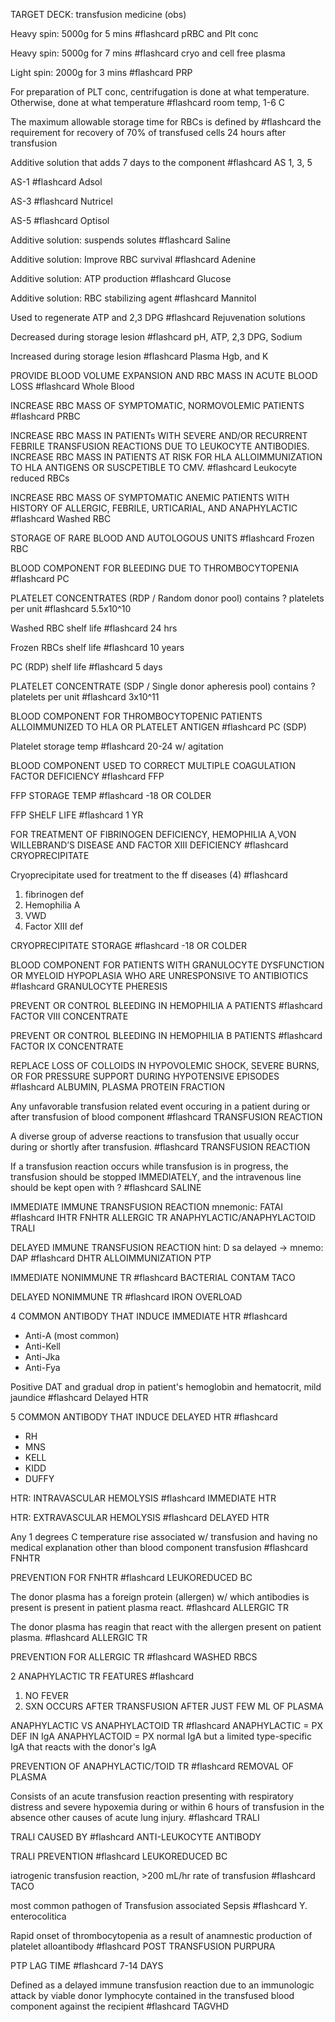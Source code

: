 TARGET DECK: transfusion medicine (obs)

Heavy spin: 5000g for 5 mins #flashcard 
pRBC and Plt conc
<!--ID: 1707306658413-->


Heavy spin: 5000g for 7 mins #flashcard 
cryo and cell free plasma
<!--ID: 1707306658420-->


Light spin: 2000g for 3 mins #flashcard 
PRP
<!--ID: 1707306658425-->


For preparation of PLT conc, centrifugation is done at what temperature. Otherwise, done at what temperature #flashcard 
room temp, 1-6 C
<!--ID: 1707306658430-->

The maximum allowable storage time for RBCs is defined by #flashcard 
the requirement for recovery of 70% of transfused cells 24 hours after transfusion
<!--ID: 1707308721385-->


Additive solution that adds 7 days to the component #flashcard 
AS 1, 3, 5
<!--ID: 1707308721395-->


AS-1 #flashcard 
Adsol
<!--ID: 1707308721400-->


AS-3 #flashcard 
Nutricel
<!--ID: 1707308721404-->


AS-5 #flashcard 
Optisol
<!--ID: 1707308721408-->


Additive solution: suspends solutes #flashcard 
Saline
<!--ID: 1707308721412-->


Additive solution: Improve RBC survival #flashcard 
Adenine
<!--ID: 1707308721415-->


Additive solution: ATP production #flashcard 
Glucose 
<!--ID: 1707308721421-->


Additive solution: RBC stabilizing agent #flashcard 
Mannitol
<!--ID: 1707308721427-->


Used to regenerate ATP and 2,3 DPG #flashcard 
Rejuvenation solutions
<!--ID: 1707308721433-->


Decreased during storage lesion #flashcard 
pH, ATP, 2,3 DPG, Sodium
<!--ID: 1707308721440-->


Increased during storage lesion #flashcard 
Plasma Hgb, and K
<!--ID: 1707308721444-->


PROVIDE BLOOD VOLUME EXPANSION AND RBC MASS IN ACUTE BLOOD LOSS #flashcard 
Whole Blood
<!--ID: 1707308721449-->


INCREASE RBC MASS OF SYMPTOMATIC, NORMOVOLEMIC PATIENTS #flashcard 
PRBC
<!--ID: 1707308721455-->


INCREASE RBC MASS IN PATIENTs WITH SEVERE AND/OR RECURRENT FEBRILE TRANSFUSION REACTIONS DUE TO LEUKOCYTE ANTIBODIES. INCREASE RBC MASS IN PATIENTS AT RISK FOR HLA ALLOIMMUNIZATION TO HLA ANTIGENS OR SUSCPETIBLE TO CMV. #flashcard 
Leukocyte reduced RBCs
<!--ID: 1707308721461-->


INCREASE RBC MASS OF SYMPTOMATIC ANEMIC PATIENTS WITH HISTORY OF ALLERGIC, FEBRILE, URTICARIAL, AND ANAPHYLACTIC #flashcard 
Washed RBC
<!--ID: 1707308721468-->


STORAGE OF RARE BLOOD AND AUTOLOGOUS UNITS #flashcard 
Frozen RBC
<!--ID: 1707308721473-->


BLOOD COMPONENT FOR BLEEDING DUE TO THROMBOCYTOPENIA #flashcard 
PC
<!--ID: 1707308721479-->


PLATELET CONCENTRATES (RDP / Random donor pool) contains ? platelets per unit #flashcard 
5.5x10^10
<!--ID: 1707308721484-->


Washed RBC shelf life #flashcard 
24 hrs
<!--ID: 1707308721490-->


Frozen RBCs shelf life #flashcard 
10 years
<!--ID: 1707308721495-->


PC (RDP) shelf life #flashcard 
5 days
<!--ID: 1707308721501-->


PLATELET CONCENTRATE (SDP / Single donor apheresis pool) contains ? platelets per unit #flashcard 
3x10^11
<!--ID: 1707308721506-->


BLOOD COMPONENT FOR THROMBOCYTOPENIC PATIENTS ALLOIMMUNIZED TO HLA OR PLATELET ANTIGEN #flashcard 
PC (SDP)
<!--ID: 1707308721510-->


Platelet storage temp #flashcard 
20-24 w/ agitation
<!--ID: 1707308721515-->


BLOOD COMPONENT USED TO CORRECT MULTIPLE COAGULATION FACTOR DEFICIENCY #flashcard 
FFP
<!--ID: 1707308721519-->


FFP STORAGE TEMP #flashcard 
-18 OR COLDER
<!--ID: 1707308721523-->


FFP SHELF LIFE #flashcard 
1 YR
<!--ID: 1707308721530-->


FOR TREATMENT OF FIBRINOGEN DEFICIENCY, HEMOPHILIA A,VON WILLEBRAND’S DISEASE AND FACTOR XIII DEFICIENCY #flashcard 
CRYOPRECIPITATE
<!--ID: 1707308721537-->


Cryoprecipitate used for treatment to the ff diseases (4) #flashcard 
1. fibrinogen def
2. Hemophilia A
3. VWD
4. Factor XIII def
<!--ID: 1707308721543-->


CRYOPRECIPITATE STORAGE #flashcard 
-18 OR COLDER
<!--ID: 1707308721549-->


BLOOD COMPONENT FOR PATIENTS WITH GRANULOCYTE DYSFUNCTION OR MYELOID HYPOPLASIA WHO ARE UNRESPONSIVE TO ANTIBIOTICS #flashcard 
GRANULOCYTE PHERESIS
<!--ID: 1707308721554-->



PREVENT OR CONTROL BLEEDING IN HEMOPHILIA A PATIENTS #flashcard 
FACTOR VIII CONCENTRATE
<!--ID: 1707308721559-->


PREVENT OR CONTROL BLEEDING IN HEMOPHILIA B PATIENTS #flashcard 
FACTOR IX CONCENTRATE
<!--ID: 1707308721565-->


REPLACE LOSS OF COLLOIDS IN HYPOVOLEMIC SHOCK, SEVERE BURNS, OR FOR PRESSURE SUPPORT DURING HYPOTENSIVE EPISODES #flashcard 
ALBUMIN, PLASMA PROTEIN FRACTION
<!--ID: 1707308721571-->


Any unfavorable transfusion related event occuring in a patient during or after transfusion of blood component #flashcard 
TRANSFUSION REACTION
<!--ID: 1707309076650-->


A diverse group of adverse reactions to transfusion that usually occur during or shortly after transfusion. #flashcard 
TRANSFUSION REACTION
<!--ID: 1707309076657-->


If a transfusion reaction occurs while transfusion is in progress, the transfusion should be stopped IMMEDIATELY, and the intravenous line should be kept open with ? #flashcard 
SALINE
<!--ID: 1707309076662-->


IMMEDIATE IMMUNE TRANSFUSION REACTION mnemonic: FATAI #flashcard 
IHTR 
FNHTR 
ALLERGIC TR 
ANAPHYLACTIC/ANAPHYLACTOID 
TRALI
<!--ID: 1707309076666-->


DELAYED IMMUNE TRANSFUSION REACTION hint: D sa delayed -> mnemo: DAP #flashcard 
DHTR 
ALLOIMMUNIZATION 
PTP
<!--ID: 1707309076671-->

IMMEDIATE NONIMMUNE TR #flashcard 
BACTERIAL CONTAM
TACO
<!--ID: 1707310062602-->


DELAYED NONIMMUNE TR #flashcard 
IRON OVERLOAD
<!--ID: 1707310062606-->


4 COMMON ANTIBODY THAT INDUCE IMMEDIATE HTR #flashcard 
- Anti-A (most common) 
- Anti-Kell 
- Anti-Jka 
- Anti-Fya
<!--ID: 1707310062609-->


Positive DAT and gradual drop in patient's hemoglobin and hematocrit, mild jaundice #flashcard 
Delayed HTR
<!--ID: 1707310062614-->


5 COMMON ANTIBODY THAT INDUCE DELAYED HTR #flashcard 
- RH
- MNS
- KELL
- KIDD
- DUFFY
<!--ID: 1707310062618-->


HTR: INTRAVASCULAR HEMOLYSIS #flashcard 
IMMEDIATE HTR
<!--ID: 1707310062621-->


HTR: EXTRAVASCULAR HEMOLYSIS #flashcard 
DELAYED HTR
<!--ID: 1707310062624-->


Any 1 degrees C temperature rise associated w/ transfusion and having no medical explanation other than blood component transfusion #flashcard 
FNHTR
<!--ID: 1707310062628-->


PREVENTION FOR FNHTR #flashcard 
LEUKOREDUCED BC
<!--ID: 1707310062631-->


The donor plasma has a foreign protein (allergen) w/ which antibodies is present is present in patient plasma react. #flashcard 
ALLERGIC TR
<!--ID: 1707310062636-->


The donor plasma has reagin that react with the allergen present on patient plasma. #flashcard 
ALLERGIC TR
<!--ID: 1707310062640-->


PREVENTION FOR ALLERGIC TR #flashcard 
WASHED RBCS
<!--ID: 1707310062644-->


2 ANAPHYLACTIC TR FEATURES #flashcard 
1. NO FEVER
2. SXN OCCURS AFTER TRANSFUSION AFTER JUST FEW ML OF PLASMA
<!--ID: 1707310062648-->


ANAPHYLACTIC VS ANAPHYLACTOID TR #flashcard 
ANAPHYLACTIC = PX DEF IN IgA
ANAPHYLACTOID = PX normal IgA but a limited type-specific IgA that reacts with the donor's IgA
<!--ID: 1707310062653-->


PREVENTION OF ANAPHYLACTIC/TOID TR #flashcard 
REMOVAL OF PLASMA
<!--ID: 1707310062656-->


Consists of an acute transfusion reaction presenting with respiratory distress and severe hypoxemia during or within 6 hours of transfusion in the absence other causes of acute lung injury. #flashcard 
TRALI
<!--ID: 1707310062662-->


TRALI CAUSED BY #flashcard 
ANTI-LEUKOCYTE ANTIBODY
<!--ID: 1707310062666-->


TRALI PREVENTION #flashcard 
LEUKOREDUCED BC
<!--ID: 1707310062670-->


iatrogenic transfusion reaction, >200 mL/hr rate of transfusion #flashcard 
TACO
<!--ID: 1707310062674-->


most common pathogen of Transfusion associated Sepsis #flashcard 
Y. enterocolitica
<!--ID: 1707310062678-->



Rapid onset of thrombocytopenia as a result of anamnestic production of platelet alloantibody #flashcard 
POST TRANSFUSION PURPURA
<!--ID: 1707310062681-->


PTP LAG TIME #flashcard 
7-14 DAYS
<!--ID: 1707310062686-->


Defined as a delayed immune transfusion reaction due to an immunologic attack by viable donor lymphocyte contained in the transfused blood component against the recipient #flashcard 
TAGVHD
<!--ID: 1707310062689-->


